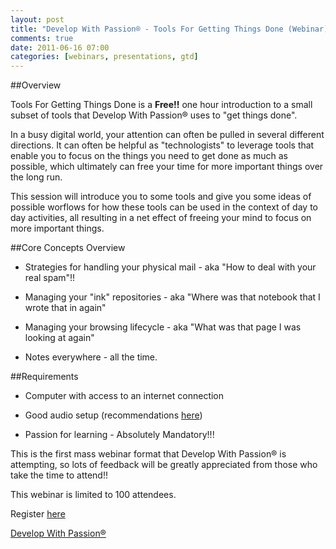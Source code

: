 ```yaml
---
layout: post
title: "Develop With Passion® - Tools For Getting Things Done (Webinar)"
comments: true
date: 2011-06-16 07:00
categories: [webinars, presentations, gtd]
---
```

##Overview

Tools For Getting Things Done is a <strong>Free!!</strong> one hour introduction to a small subset of tools that Develop With Passion® uses to "get things done".

In a busy digital world, your attention can often be pulled in several different directions. It can often be helpful as "technologists" to leverage tools that enable you to focus on the things you need to get done as much as possible, which ultimately can free your time for more important things over the long run.

This session will introduce you to some tools and give you some ideas of possible worflows for how these tools can be used in the context of day to day activities, all resulting in a net effect of freeing your mind to focus on more important things.

##Core Concepts Overview

* Strategies for handling your physical mail - aka "How to deal with your real spam"!!

* Managing your "ink" repositories - aka "Where was that notebook that I wrote that in again"

* Managing your browsing lifecycle - aka "What was that page I was looking at again"

* Notes everywhere - all the time.

##Requirements 

* Computer with access to an internet connection

* Good audio setup (recommendations [here](https://www2.gotomeeting.com/default/help/g2w/Webinar_Presentation/Audio_Best_Practices.htm))

* Passion for learning - Absolutely Mandatory!!!


This is the first mass webinar format that Develop With Passion® is attempting, so lots of feedback will be greatly appreciated from those who take the time to attend!!

This webinar is limited to 100 attendees.

Register [here](https://www1.gotomeeting.com/register/565141449)

[Develop With Passion®](http://www.developwithpassion.com)
